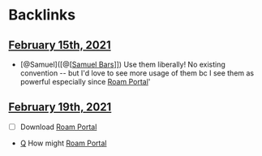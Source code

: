 
# Backlinks
## [February 15th, 2021](<February 15th, 2021.md>)
- [@Samuel]([@[[Samuel Bars](<@[[Samuel Bars.md>)]]) Use them liberally! No existing convention -- but I'd love to see more usage of them bc I see them as powerful especially since [Roam Portal](<Roam Portal.md>)'

## [February 19th, 2021](<February 19th, 2021.md>)
- [ ] Download [Roam Portal](<Roam Portal.md>)

- [Q](<Q.md>) How might [Roam Portal](<Roam Portal.md>)

